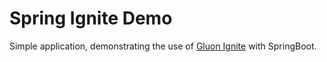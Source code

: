# Spring Ignite Demo

Simple application, demonstrating the use of [Gluon Ignite](https://github.com/gluonhq/ignite) with SpringBoot.
